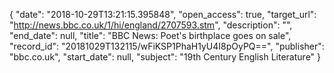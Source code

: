 {
  "date": "2018-10-29T13:21:15.395848", 
  "open_access": true, 
  "target_url": "http://news.bbc.co.uk/1/hi/england/2707593.stm", 
  "description": "", 
  "end_date": null, 
  "title": "BBC News: Poet's birthplace goes on sale", 
  "record_id": "20181029T132115/wFiKSP1PhaH1yU4I8pOyPQ==", 
  "publisher": "bbc.co.uk", 
  "start_date": null, 
  "subject": "19th Century English Literature"
}

